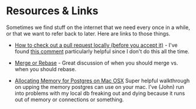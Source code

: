 # Resources & Links

Sometimes we find stuff on the internet that we need every once in a while, or that we want to refer back to later. Here are links to those things.

* [How to check out a pull request locally (before you accept it)](https://gist.github.com/piscisaureus/3342247) - I've found [this comment](https://gist.github.com/piscisaureus/3342247#comment-580127) particularly helpful since I don't do this all the time.

* [Merge or Rebase](http://blog.sourcetreeapp.com/2012/08/21/merge-or-rebase/) - Great discussion of when you should merge vs. when you should rebase.

* [Allocating Memory for Postgres on Mac OSX](http://support.bitrock.com/article/postgresql-cannot-allocate-memory-on-mac-os-x) Super helpful walkthrough on upping the memory postgres can use on your mac. I've (John) run into problems with my local db freaking out and dying because it runs out of memory or connections or something.

